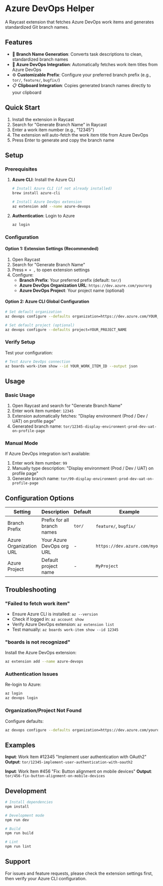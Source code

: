 # Azure DevOps Helper

A Raycast extension that fetches Azure DevOps work items and generates standardized Git branch names.

## Features

- 🌿 **Branch Name Generation**: Converts task descriptions to clean, standardized branch names
- 🔗 **Azure DevOps Integration**: Automatically fetches work item titles from Azure DevOps
- ⚙️ **Customizable Prefix**: Configure your preferred branch prefix (e.g., `tor/`, `feature/`, `bugfix/`)
- 📋 **Clipboard Integration**: Copies generated branch names directly to your clipboard

## Quick Start

1. Install the extension in Raycast
2. Search for "Generate Branch Name" in Raycast
3. Enter a work item number (e.g., "12345")
4. The extension will auto-fetch the work item title from Azure DevOps
5. Press Enter to generate and copy the branch name

## Setup

### Prerequisites

1. **Azure CLI**: Install the Azure CLI
   ```bash
   # Install Azure CLI (if not already installed)
   brew install azure-cli
   
   # Install Azure DevOps extension
   az extension add --name azure-devops
   ```

2. **Authentication**: Login to Azure
   ```bash
   az login
   ```

### Configuration

#### Option 1: Extension Settings (Recommended)
1. Open Raycast
2. Search for "Generate Branch Name" 
3. Press `⌘ + ,` to open extension settings
4. Configure:
   - **Branch Prefix**: Your preferred prefix (default: `tor/`)
   - **Azure DevOps Organization URL**: `https://dev.azure.com/yourorg`
   - **Azure DevOps Project**: Your project name (optional)

#### Option 2: Azure CLI Global Configuration
```bash
# Set default organization
az devops configure --defaults organization=https://dev.azure.com/YOUR_ORG_NAME

# Set default project (optional)
az devops configure --defaults project=YOUR_PROJECT_NAME
```

### Verify Setup

Test your configuration:
```bash
# Test Azure DevOps connection
az boards work-item show --id YOUR_WORK_ITEM_ID --output json
```

## Usage

### Basic Usage
1. Open Raycast and search for "Generate Branch Name"
2. Enter work item number: `12345`
3. Extension automatically fetches: "Display environment (Prod / Dev / UAT) on profile page"
4. Generated branch name: `tor/12345-display-environment-prod-dev-uat-on-profile-page`

### Manual Mode
If Azure DevOps integration isn't available:
1. Enter work item number: `99`
2. Manually type description: "Display environment (Prod / Dev / UAT) on profile page"
3. Generate branch name: `tor/99-display-environment-prod-dev-uat-on-profile-page`

## Configuration Options

| Setting | Description | Default | Example |
|---------|-------------|---------|---------|
| Branch Prefix | Prefix for all branch names | `tor/` | `feature/`, `bugfix/` |
| Azure Organization URL | Your Azure DevOps org URL | - | `https://dev.azure.com/myorg` |
| Azure Project | Default project name | - | `MyProject` |

## Troubleshooting

### "Failed to fetch work item"
- Ensure Azure CLI is installed: `az --version`
- Check if logged in: `az account show`
- Verify Azure DevOps extension: `az extension list`
- Test manually: `az boards work-item show --id 12345`

### "boards is not recognized"
Install the Azure DevOps extension:
```bash
az extension add --name azure-devops
```

### Authentication Issues
Re-login to Azure:
```bash
az login
az devops login
```

### Organization/Project Not Found
Configure defaults:
```bash
az devops configure --defaults organization=https://dev.azure.com/yourorg project=yourproject
```

## Examples

**Input**: Work Item #12345 "Implement user authentication with OAuth2"
**Output**: `tor/12345-implement-user-authentication-with-oauth2`

**Input**: Work Item #456 "Fix: Button alignment on mobile devices"
**Output**: `tor/456-fix-button-alignment-on-mobile-devices`

## Development

```bash
# Install dependencies
npm install

# Development mode
npm run dev

# Build
npm run build

# Lint
npm run lint
```

## Support

For issues and feature requests, please check the extension settings first, then verify your Azure CLI configuration.